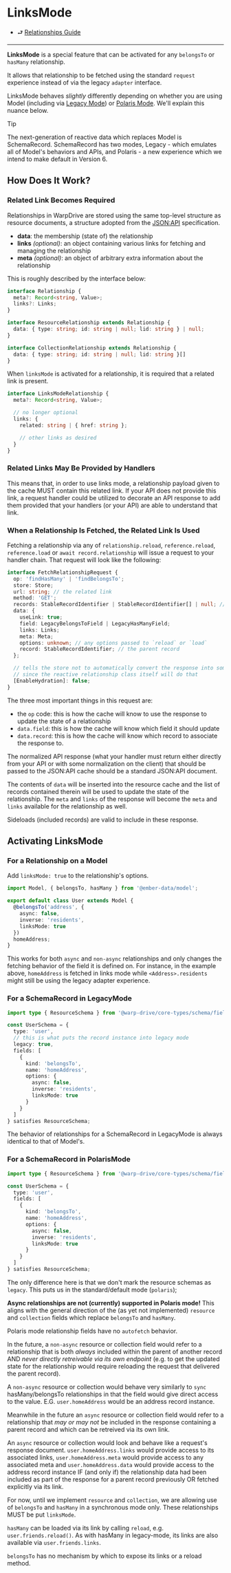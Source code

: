 # LinksMode

- ⮐ [Relationships Guide](../index.md)

---

**LinksMode** is a special feature that can be activated for any `belongsTo` or `hasMany` relationship.

It allows that relationship to be fetched using the standard `request` experience instead of via the legacy `adapter` interface.

LinksMode behaves *slightly* differently depending on whether
you are using Model (including via [Legacy Mode](../../reactive-data/legacy/overview.md)) or [Polaris Mode](../../reactive-data/polaris/overview.md). We'll explain this nuance below.

> [!TIP]
> The next-generation of reactive data which replaces Model is SchemaRecord.
> SchemaRecord has two modes, Legacy - which emulates all of Model's
> behaviors and APIs, and Polaris - a new experience which we intend
> to make default in Version 6.

## How Does It Work?

### Related Link Becomes Required

Relationships in WarpDrive are stored using the same top-level structure as resource documents, a structure
adopted from the [JSON:API](https://jsonapi.org) specification.

- **data**: the membership (state of) the relationship
- **links** *(optional)*: an object containing various links for fetching and managing the relationship
- **meta** *(optional)*: an object of arbitrary extra information about the relationship

This is roughly described by the interface below:

```ts
interface Relationship {
  meta?: Record<string, Value>;
  links?: Links;
}

interface ResourceRelationship extends Relationship {
  data: { type: string; id: string | null; lid: string } | null;
}

interface CollectionRelationship extends Relationship {
  data: { type: string; id: string | null; lid: string }[]
}
```

When `linksMode` is activated for a relationship, it is required that a related link is present.

```ts
interface LinksModeRelationship {
  meta?: Record<string, Value>;

  // no longer optional
  links: {
    related: string | { href: string };

    // other links as desired
  }
}
```

### Related Links May Be Provided by Handlers

This means that, in order to use links mode, a relationship payload given to the cache MUST contain this related link. If your API does not provide this link, a request handler could be utilized to decorate an API response to add them provided that your handlers (or your API) are able to understand that link.

### When a Relationship Is Fetched, the Related Link Is Used

Fetching a relationship via any of `relationship.reload`, `reference.reload`, `reference.load` or `await record.relationship` will issue a request to your handler chain. That request will look like the following:

```ts
interface FetchRelationshipRequest {
  op: 'findHasMany' | 'findBelongsTo';
  store: Store;
  url: string; // the related link
  method: 'GET';
  records: StableRecordIdentifier | StableRecordIdentifier[] | null; // the current membership of the relationship
  data: {
    useLink: true;
    field: LegacyBelongsToField | LegacyHasManyField;
    links: Links;
    meta: Meta;
    options: unknown; // any options passed to `reload` or `load`
    record: StableRecordIdentifier; // the parent record
  };

  // tells the store not to automatically convert the response into something reactive
  // since the reactive relationship class itself will do that
  [EnableHydration]: false; 
}
```

The three most important things in this request are:

- the `op` code: this is how the cache will know to use the response to update the state of a relationship
- `data.field`: this is how the cache will know which field it should update
- `data.record`: this is how the cache will know which record to associate the response to.

The normalized API response (what your handler must return either directly from your API or with some normalization on the client) that should be passed to the JSON:API cache should be a standard JSON:API document.

The contents of `data` will be inserted into the resource cache and the list of records contained therein will be used to update the state of the relationship. The `meta` and `links` of the response will become the `meta` and `links` available for the
relationship as well.

Sideloads (included records) are valid to include in these response.

## Activating LinksMode

### For a Relationship on a Model

Add `linksMode: true` to the relationship's options.

```ts
import Model, { belongsTo, hasMany } from '@ember-data/model';

export default class User extends Model {
  @belongsTo('address', {
    async: false,
    inverse: 'residents',
    linksMode: true
  })
  homeAddress;
}
```

This works for both `async` and `non-async` relationships and only changes the fetching behavior of the field it is defined on. For instance, in the example above, `homeAddress` is fetched in links mode while `<Address>.residents` might still be using the legacy adapter experience.

### For a SchemaRecord in LegacyMode

```ts
import type { ResourceSchema } from '@warp-drive/core-types/schema/fields';

const UserSchema = {
  type: 'user',
  // this is what puts the record instance into legacy mode
  legacy: true,
  fields: [
    {
      kind: 'belongsTo',
      name: 'homeAddress',
      options: {
        async: false,
        inverse: 'residents',
        linksMode: true
      }
    }
  ]
} satisfies ResourceSchema;
```

The behavior of relationships for a SchemaRecord in LegacyMode is always identical to that of Model's.

### For a SchemaRecord in PolarisMode

```ts
import type { ResourceSchema } from '@warp-drive/core-types/schema/fields';

const UserSchema = {
  type: 'user',
  fields: [
    {
      kind: 'belongsTo',
      name: 'homeAddress',
      options: {
        async: false,
        inverse: 'residents',
        linksMode: true
      }
    }
  ]
} satisfies ResourceSchema;
```

The only difference here is that we don't mark the resource schemas as `legacy`. This puts us in the standard/default mode (`polaris`);

**Async relationships are not (currently) supported in Polaris mode!** This aligns with the general direction of 
the (as yet not implemented) `resource` and `collection` fields which replace `belongsTo` and `hasMany`.

Polaris mode relationship fields have no `autofetch` behavior.

In the future, a `non-async` resource or collection field would refer to a relationship that is both *always*
included within the parent of another record AND *never directly retreivable via its own endpoint* (e.g. to get
the updated state for the relationship would require reloading the request that delivered the parent record).

A `non-async` resource or collection would behave very similarly to `sync` hasMany/belongsTo relationships in that
the field would give direct access to the value. E.G. `user.homeAddress` would be an address record instance.

Meanwhile in the future an `async` resource or collection field would refer to a relationship that *may or may not*
be included in the response containing a parent record and which can be retreived via its own link.

An `async` resource or collection would look and behave like a request's response document. `user.homeAddress.links`
would provide access to its associated links, `user.homeAddress.meta` would provide access to any associated meta and
`user.homeAddress.data` would provide access to the address record instance IF (and only if) the relationship data had been included as part of the response for a parent record previously OR fetched explicitly via its link.

For now, until we implement `resource` and `collection`, we are allowing use of `belongsTo` and `hasMany` in a synchronous mode only. These relationships MUST be put `linksMode`.

`hasMany` can be loaded via its link by calling `reload`, e.g. `user.friends.reload()`. As with hasMany in legacy-mode, its links are also available via `user.friends.links`.

`belongsTo` has no mechanism by which to expose its links or a reload method.


